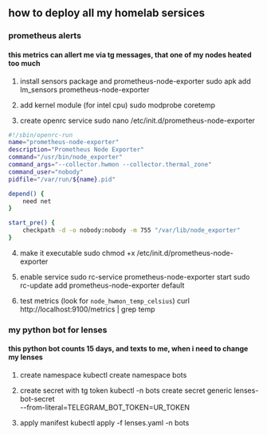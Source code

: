 ## how to deploy all my homelab sersices 

### prometheus alerts
#### this metrics can allert me via tg messages, that one of my nodes heated too much

1. install sensors package and prometheus-node-exporter
sudo apk add lm_sensors prometheus-node-exporter

2. add kernel module (for intel cpu)
sudo modprobe coretemp

3. create openrc service
sudo nano /etc/init.d/prometheus-node-exporter

```bash
#!/sbin/openrc-run
name="prometheus-node-exporter"
description="Prometheus Node Exporter"
command="/usr/bin/node_exporter"
command_args="--collector.hwmon --collector.thermal_zone"
command_user="nobody"
pidfile="/var/run/${name}.pid"

depend() {
    need net
}

start_pre() {
    checkpath -d -o nobody:nobody -m 755 "/var/lib/node_exporter"
}
```

4. make it executable
sudo chmod +x /etc/init.d/prometheus-node-exporter

5. enable service 
sudo rc-service prometheus-node-exporter start
sudo rc-update add prometheus-node-exporter default

6. test metrics (look for `node_hwmon_temp_celsius`)
curl http://localhost:9100/metrics | grep temp









### my python bot for lenses
#### this python bot counts 15 days, and texts to me, when i need to change my lenses

1. create namespace
kubectl create namespace bots

2. create secret with tg token
kubectl -n bots create secret generic lenses-bot-secret \
  --from-literal=TELEGRAM_BOT_TOKEN=UR_TOKEN

3. apply manifest
kubectl apply -f lenses.yaml -n bots